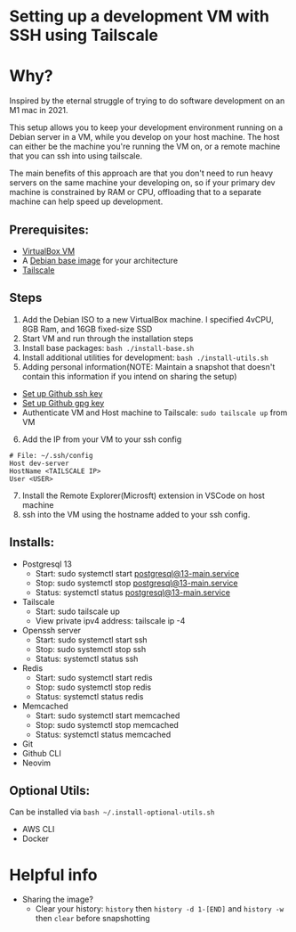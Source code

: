 # Setting up a development VM with SSH using Tailscale

# Why?
Inspired by the eternal struggle of trying to do software development on an M1 mac in 2021.

This setup allows you to keep your development environment running on a Debian server in a VM, while you develop on your host machine. The host can either be the machine you're running the VM on, or a remote machine that you can ssh into using tailscale. 

The main benefits of this approach are that you don't need to run heavy servers on the same machine your developing on, so if your primary dev machine is constrained by RAM or CPU, offloading that to a separate machine can help speed up development.

## Prerequisites:
- [VirtualBox VM](https://www.virtualbox.org/wiki/Downloads)
- A [Debian base image](https://www.debian.org/distrib/netinst) for your architecture
- [Tailscale](https://tailscale.com/download)

## Steps
1. Add the Debian ISO to a new VirtualBox machine. I specified 4vCPU, 8GB Ram, and 16GB fixed-size SSD
2. Start VM and run through the installation steps
3. Install base packages: `bash ./install-base.sh`
4. Install additional utilities for development: `bash ./install-utils.sh`
5. Adding personal information(NOTE: Maintain a snapshot that doesn't contain this information if you intend on sharing the setup)
  - [Set up Github ssh key](https://docs.github.com/en/authentication/connecting-to-github-with-ssh/adding-a-new-ssh-key-to-your-github-account)
  - [Set up Github gpg key](https://docs.github.com/en/authentication/managing-commit-signature-verification/adding-a-new-gpg-key-to-your-github-account)
  - Authenticate VM and Host machine to Tailscale: `sudo tailscale up` from VM
6. Add the IP from your VM to your ssh config
```shell
# File: ~/.ssh/config
Host dev-server
HostName <TAILSCALE IP>
User <USER>
```
7. Install the Remote Explorer(Microsft) extension in VSCode on host machine
8. ssh into the VM using the hostname added to your ssh config.

## Installs: 
- Postgresql 13
  - Start: sudo systemctl start postgresql@13-main.service
  - Stop: sudo systemctl stop postgresql@13-main.service
  - Status: systemctl status postgresql@13-main.service
- Tailscale
  - Start: sudo tailscale up
  - View private ipv4 address: tailscale ip -4
- Openssh server
  - Start: sudo systemctl start ssh
  - Stop: sudo systemctl stop ssh
  - Status: systemctl status ssh
- Redis
  - Start: sudo systemctl start redis
  - Stop: sudo systemctl stop redis
  - Status: systemctl status redis
- Memcached
  - Start: sudo systemctl start memcached
  - Stop: sudo systemctl stop memcached
  - Status: systemctl status memcached
- Git
- Github CLI
- Neovim

## Optional Utils:
Can be installed via `bash ~/.install-optional-utils.sh`
- AWS CLI
- Docker

# Helpful info

- Sharing the image?
  - Clear your history: `history` then `history -d 1-[END]` and `history -w` then `clear` before snapshotting

